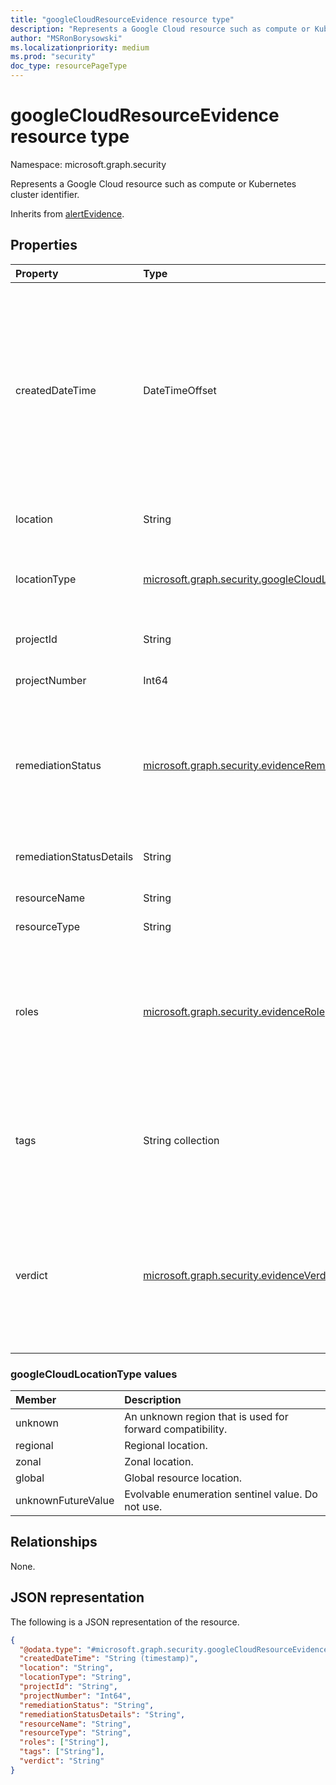 ```yaml
---
title: "googleCloudResourceEvidence resource type"
description: "Represents a Google Cloud resource such as compute or Kubernetes cluster identifier."
author: "MSRonBorysowski"
ms.localizationpriority: medium
ms.prod: "security"
doc_type: resourcePageType
---
```


# googleCloudResourceEvidence resource type

Namespace: microsoft.graph.security

Represents a Google Cloud resource such as compute or Kubernetes cluster identifier.

Inherits from [alertEvidence](../resources/security-alertevidence.md).

## Properties

|Property|Type|Description|
|:---|:---|:---|
|createdDateTime|DateTimeOffset|The date and time when the evidence was created and added to the alert. The Timestamp type represents date and time information using ISO 8601 format and is always in UTC time. For example, midnight UTC on Jan 1, 2014 is `2014-01-01T00:00:00Z`. Inherited from [alertEvidence](../resources/security-alertevidence.md). |
|location|String|The zone or region where the resource is located.|
|locationType|[microsoft.graph.security.googleCloudLocationType](#googlecloudlocationtype-values)|The type of location. Possible values are: `unknown`, `regional`, `zonal`, `global`, `unknownFutureValue`.|
|projectId|String|The Google project ID as defined by the user.|
|projectNumber|Int64|The project number assigned by Google.|
|remediationStatus|[microsoft.graph.security.evidenceRemediationStatus](../resources/security-alertevidence.md#evidenceremediationstatus-values)|Status of the remediation action taken. The possible values are: `none`, `remediated`, `prevented`, `blocked`, `notFound`, `unknownFutureValue`. Inherited from [alertEvidence](../resources/security-alertevidence.md).|
|remediationStatusDetails|String|Details about the remediation status. Inherited from [alertEvidence](../resources/security-alertevidence.md).|
|resourceName|String|The name of the resource.|
|resourceType|String|The type of the resource.|
|roles|[microsoft.graph.security.evidenceRole](../resources/security-alertevidence.md#evidencerole-values) collection|One or more roles that an evidence entity represents in an alert. For example, an IP address that is associated with an attacker has the evidence role `Attacker`. Inherited from [alertEvidence](../resources/security-alertevidence.md).|
|tags|String collection|Array of custom tags associated with an evidence instance. For example, to denote a group of devices or high value assets. Inherited from [alertEvidence](../resources/security-alertevidence.md).|
|verdict|[microsoft.graph.security.evidenceVerdict](../resources/security-alertevidence.md#evidenceverdict-values)|The decision reached by automated investigation. The possible values are: `unknown`, `suspicious`, `malicious`, `noThreatsFound`, `unknownFutureValue`. Inherited from [alertEvidence](../resources/security-alertevidence.md).|

### googleCloudLocationType values

| Member                     | Description                                       |
| :--------------------------| :------------------------------------------------ |
| unknown                    | An unknown region that is used for forward compatibility. |
| regional                   | Regional location. |
| zonal                      | Zonal location. |
| global                     | Global resource location. |
| unknownFutureValue         | Evolvable enumeration sentinel value. Do not use.  |

## Relationships

None.

## JSON representation

The following is a JSON representation of the resource.
<!-- {
  "blockType": "resource",
  "@odata.type": "microsoft.graph.security.googleCloudResourceEvidence"
}
-->
``` json
{
  "@odata.type": "#microsoft.graph.security.googleCloudResourceEvidence",
  "createdDateTime": "String (timestamp)",
  "location": "String",
  "locationType": "String",
  "projectId": "String",
  "projectNumber": "Int64",
  "remediationStatus": "String",
  "remediationStatusDetails": "String",
  "resourceName": "String",
  "resourceType": "String",
  "roles": ["String"],
  "tags": ["String"],
  "verdict": "String"
}
```
